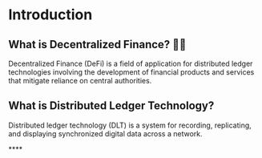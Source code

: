 # Introduction

## **What is Decentralized Finance?** 🤷‍♂️

Decentralized Finance \(DeFi\) is a field of application for distributed ledger technologies involving the development of financial products and services that mitigate reliance on central authorities.

## What is Distributed Ledger Technology?

Distributed ledger technology \(DLT\) is a system for recording, replicating, and displaying synchronized digital data across a network.



\*\*\*\*

